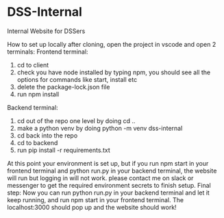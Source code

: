# DSS-Internal
Internal Website for DSSers


How to set up locally after cloning, open the project in vscode and open 2 terminals:
Frontend terminal:
1. cd to client
2. check you have node installed by typing npm, you should see all the options for commands like start, install etc
3. delete the package-lock.json file
4. run npm install

Backend terminal:
1. cd out of the repo one level by doing cd ..
2. make a python venv by doing python -m venv dss-internal
3. cd back into the repo
4. cd to backend
5. run pip install -r requirements.txt


At this point your environment is set up, but if you run npm start in your frontend terminal and python run.py in your backend terminal, the website will run but logging in will not work. please contact me on slack or messenger to get the required environment secrets to finish setup.
Final step:
Now you can run python run.py in your backend terminal and let it keep running, and run npm start in your frontend terminal. The localhost:3000 should pop up and the website should work!
   
